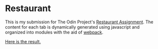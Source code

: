 # Restaurant
This is my submission for The Odin Project's [Restaurant Assignment](https://www.theodinproject.com/lessons/node-path-javascript-restaurant-page).
The content for each tab is dynamically generated using javascript and organized into modules with the aid of [webpack](https://webpack.js.org/).

[Here is the result.](https://nhsegal.github.io/restaurant/#)
